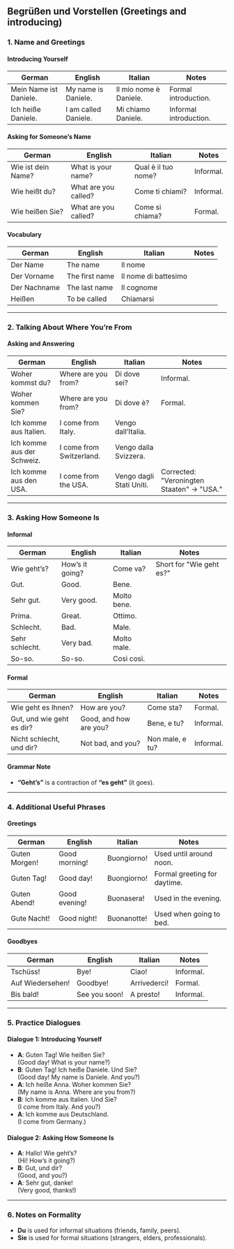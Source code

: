 ## Begrüßen und Vorstellen (Greetings and introducing)

### **1. Name and Greetings**

#### **Introducing Yourself**
| **German**               | **English**               | **Italian**               | **Notes**                                   |
|--------------------------|--------------------------|--------------------------|--------------------------------------------|
| Mein Name ist Daniele.    | My name is Daniele.      | Il mio nome è Daniele.   | Formal introduction.                       |
| Ich heiße Daniele.        | I am called Daniele.     | Mi chiamo Daniele.       | Informal introduction.                     |

#### **Asking for Someone’s Name**
| **German**               | **English**               | **Italian**               | **Notes**                                   |
|--------------------------|--------------------------|--------------------------|--------------------------------------------|
| Wie ist dein Name?        | What is your name?       | Qual è il tuo nome?      | Informal.                                  |
| Wie heißt du?             | What are you called?     | Come ti chiami?          | Informal.                                  |
| Wie heißen Sie?           | What are you called?     | Come si chiama?          | Formal.                                    |

#### **Vocabulary**
| **German**               | **English**               | **Italian**               | **Notes**                                   |
|--------------------------|--------------------------|--------------------------|--------------------------------------------|
| Der Name                 | The name                 | Il nome                  |                                            |
| Der Vorname              | The first name           | Il nome di battesimo     |                                            |
| Der Nachname             | The last name            | Il cognome               |                                            |
| Heißen                   | To be called             | Chiamarsi                |                                            |

---

### **2. Talking About Where You’re From**

#### **Asking and Answering**
| **German**               | **English**               | **Italian**               | **Notes**                                   |
|--------------------------|--------------------------|--------------------------|--------------------------------------------|
| Woher kommst du?          | Where are you from?      | Di dove sei?             | Informal.                                  |
| Woher kommen Sie?         | Where are you from?      | Di dove è?               | Formal.                                    |
| Ich komme aus Italien.    | I come from Italy.       | Vengo dall’Italia.       |                                            |
| Ich komme aus der Schweiz.| I come from Switzerland. | Vengo dalla Svizzera.    |                                            |
| Ich komme aus den USA.    | I come from the USA.     | Vengo dagli Stati Uniti. | Corrected: "Veroningten Staaten" → "USA."  |

---

### **3. Asking How Someone Is**

#### **Informal**
| **German**               | **English**               | **Italian**               | **Notes**                                   |
|--------------------------|--------------------------|--------------------------|--------------------------------------------|
| Wie geht’s?              | How’s it going?          | Come va?                 | Short for "Wie geht es?"                   |
| Gut.                     | Good.                    | Bene.                    |                                            |
| Sehr gut.                | Very good.               | Molto bene.              |                                            |
| Prima.                   | Great.                   | Ottimo.                  |                                            |
| Schlecht.                | Bad.                     | Male.                    |                                            |
| Sehr schlecht.           | Very bad.                | Molto male.              |                                            |
| So-so.                   | So-so.                   | Così così.               |                                            |

#### **Formal**
| **German**               | **English**               | **Italian**               | **Notes**                                   |
|--------------------------|--------------------------|--------------------------|--------------------------------------------|
| Wie geht es Ihnen?       | How are you?             | Come sta?                | Formal.                                    |
| Gut, und wie geht es dir?| Good, and how are you?   | Bene, e tu?              | Informal.                                  |
| Nicht schlecht, und dir? | Not bad, and you?        | Non male, e tu?          | Informal.                                  |

#### **Grammar Note**
- **“Geht’s”** is a contraction of **“es geht”** (it goes).

---

### **4. Additional Useful Phrases**

#### **Greetings**
| **German**               | **English**               | **Italian**               | **Notes**                                   |
|--------------------------|--------------------------|--------------------------|--------------------------------------------|
| Guten Morgen!            | Good morning!            | Buongiorno!              | Used until around noon.                    |
| Guten Tag!               | Good day!                | Buongiorno!              | Formal greeting for daytime.               |
| Guten Abend!             | Good evening!            | Buonasera!               | Used in the evening.                       |
| Gute Nacht!              | Good night!              | Buonanotte!              | Used when going to bed.                    |

#### **Goodbyes**
| **German**               | **English**               | **Italian**               | **Notes**                                   |
|--------------------------|--------------------------|--------------------------|--------------------------------------------|
| Tschüss!                 | Bye!                     | Ciao!                    | Informal.                                  |
| Auf Wiedersehen!         | Goodbye!                 | Arrivederci!             | Formal.                                    |
| Bis bald!                | See you soon!            | A presto!                | Informal.                                  |

---

### **5. Practice Dialogues**

#### **Dialogue 1: Introducing Yourself**
- **A**: Guten Tag! Wie heißen Sie?  
  (Good day! What is your name?)  
- **B**: Guten Tag! Ich heiße Daniele. Und Sie?  
  (Good day! My name is Daniele. And you?)  
- **A**: Ich heiße Anna. Woher kommen Sie?  
  (My name is Anna. Where are you from?)  
- **B**: Ich komme aus Italien. Und Sie?  
  (I come from Italy. And you?)  
- **A**: Ich komme aus Deutschland.  
  (I come from Germany.)  

#### **Dialogue 2: Asking How Someone Is**
- **A**: Hallo! Wie geht’s?  
  (Hi! How’s it going?)  
- **B**: Gut, und dir?  
  (Good, and you?)  
- **A**: Sehr gut, danke!  
  (Very good, thanks!)  

---

### **6. Notes on Formality**
- **Du** is used for informal situations (friends, family, peers).
- **Sie** is used for formal situations (strangers, elders, professionals).
